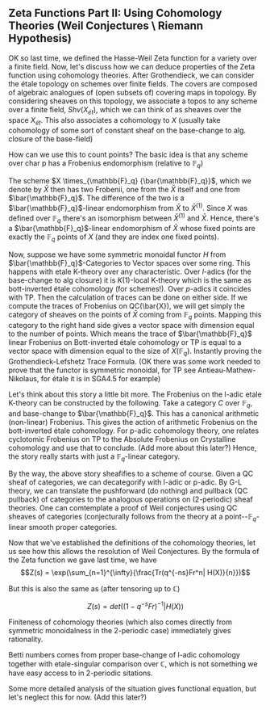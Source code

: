 ## Zeta Functions Part II: Using Cohomology Theories (Weil Conjectures \ Riemann Hypothesis)

OK so last time, we defined the Hasse-Weil Zeta function for a variety over a finite field. Now, let's discuss how we can deduce properties of
the Zeta function using cohomology theories. After Grothendieck, we can consider the étale topology on schemes over finite fields. The covers 
are composed of algebraic analogues of (open subsets of) covering maps in topology. By considering sheaves on this topology, we associate
a topos to any scheme over a finite field, $Shv(X_{ét})$, which we can think of as sheaves over the space $X_{ét}$. This also associates a cohomology to $X$ (usually take cohomology of some sort of constant sheaf on the base-change to alg. closure of the base-field)

How can we use this to count points? The basic idea is that any scheme over char p has a Frobenius endomorphism (relative to ${\mathbb{F}}_q$)

The scheme $X \times_{\mathbb{F}_q} {\bar{\mathbb{F}_q}}$, which we denote by $\bar{X}$ then has two Frobenii, 
one from the $\bar{X}$ itself and one from $\bar{\mathbb{F}_q}$. The 
difference of the two is a $\bar{\mathbb{F}_q}$-linear endomorphism from $\bar{X}$ to $\bar{X}^{(1)}$. Since $X$ was defined over $\mathbb{F}_q$
there's an isomorphism between $\bar{X}^{(1)}$ and $\bar{X}$. Hence, there's a $\bar{\mathbb{F}_q}$-linear endomorphism of $\bar{X}$ whose
fixed points are exactly the $\mathbb{F}_q$ points of $X$ (and they are index one fixed points).

Now, suppose we have some symmetric monoidal functor $H$ from $\bar{\mathbb{F}_q}$-Categories to Vector spaces over some ring. This happens
with etale K-theory over any characteristic. Over $l$-adics (for the base-change to alg closure) it is $K(1)$-local K-theory which is the same as bott-inverted étale cohomology
(for schemes!).
Over $p$-adics it coincides with TP. Then the calculation of traces can be done on either side. If we compute the traces of Frobenius
on QC(\bar{X}), we will get simply the category of sheaves on the points of $\bar{X}$ coming from $\mathbb{F}_q$ points. Mapping this category
to the right hand side gives a vector space with dimension equal to the number of points. Which means the trace of $\bar{\mathbb{F}_q}$
linear Frobenius on Bott-inverted étale cohomology or TP is equal to a vector space with dimension equal to the size of $X(\mathbb{F}_q)$. 
Instantly proving the Grothendieck-Lefshetz Trace Formula. (OK there was some work needed to prove that the functor is symmetric monoidal,
for TP see Antieau-Mathew-Nikolaus, for étale it is in SGA4.5 for example)

Let's think about this story a little bit more. The Frobenius on the l-adic etale K-theory can be constructed by the following.
Take a category $C$ over $\mathbb{F}_q$, and base-change to $\bar{\mathbb{F}_q}$. This has a canonical arithmetic (non-linear) Frobenius.
This gives the action of arithmetic Frobenius on the bott-inverted étale cohomology. For p-adic cohomology theory, one relates cyclotomic
Frobenius on TP to the Absolute Frobenius on Crystalline cohomology and use that to conclude. (Add more about this later?) Hence, the story
really starts with just a $\mathbb{F}_q$-linear category.

By the way, the above story sheafifies to a scheme of course. Given a QC sheaf of categories, we can decategorify with l-adic or p-adic.
By G-L theory, we can translate the pushforward (do nothing) and pullback (QC pullback) of categories to the analogous operations on 
(2-periodic) sheaf theories. One can comtemplate a proof of Weil conjectures using QC sheaves of categories (conjecturally follows from the
theory at a point--$\mathbb{F}_q$-linear smooth proper categories.

Now that we've established the definitions of the cohomology theories, let us see how this allows the resolution of Weil Conjectures.
By the formula of the Zeta function we gave last time, we have
$$Z(s) = \exp(\sum_{n=1}^{\infty}{\frac{Tr(q^{-ns}Fr^n| H(X)}{n}})$$

But this is also the same as (after tensoring up to $\mathbb{C}$)

$$Z(s) = det ((1-q^{-s}Fr)^{-1}| H(X))$$

Finiteness of cohomology theories (which also comes directly from symmetric monoidalness in the 2-periodic case) immediately gives rationality.

Betti numbers comes from proper base-change of l-adic cohomology together with etale-singular comparison over $\mathbb{C}$, which is not 
something we have easy access to in 2-periodic sitations.

Some more detailed analysis of the situation gives functional equation, but let's neglect this for now. (Add this later?)
